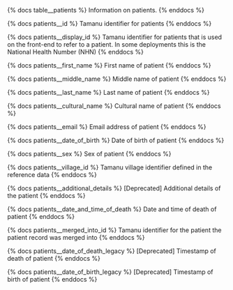 {% docs table__patients %}
Information on patients.
{% enddocs %}

{% docs patients__id %}
Tamanu identifier for patients
{% enddocs %}

{% docs patients__display_id %}
Tamanu identifier for patients that is used on the front-end to refer to a patient. In some deployments this is the National Health Number (NHN)
{% enddocs %}

{% docs patients__first_name %}
First name of patient
{% enddocs %}

{% docs patients__middle_name %}
Middle name of patient
{% enddocs %}

{% docs patients__last_name %}
Last name of patient
{% enddocs %}

{% docs patients__cultural_name %}
Cultural name of patient
{% enddocs %}

{% docs patients__email %}
Email address of patient
{% enddocs %}

{% docs patients__date_of_birth %}
Date of birth of patient
{% enddocs %}

{% docs patients__sex %}
Sex of patient
{% enddocs %}

{% docs patients__village_id %}
Tamanu village identifier defined in the reference data
{% enddocs %}

{% docs patients__additional_details %}
[Deprecated] Additional details of the patient
{% enddocs %}

{% docs patients__date_and_time_of_death %}
Date and time of death of patient
{% enddocs %}

{% docs patients__merged_into_id %}
Tamanu identifier for the patient the patient record was merged into
{% enddocs %}

{% docs patients__date_of_death_legacy %}
[Deprecated] Timestamp of death of patient
{% enddocs %}

{% docs patients__date_of_birth_legacy %}
[Deprecated] Timestamp of birth of patient
{% enddocs %}
